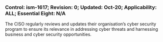 ### Control: ism-1617; Revision: 0; Updated: Oct-20; Applicability: ALL; Essential Eight: N/A
<p>The CISO regularly reviews and updates their organisation’s cyber security program to ensure its relevance in addressing cyber threats and harnessing business and cyber security opportunities.</p>